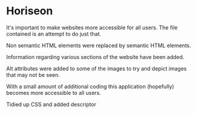 # Horiseon

It's important to make websites more accessible for all users. 
The file contained is an attempt to do just that. 

Non semantic HTML elements were replaced by semantic HTML elements.

Information regarding various sections of the website have been added. 

Alt attributes were added to some of the images to try and depict images that may not be seen. 

With a small amount of additional coding this application (hopefully) becomes more accessible to all users.

Tidied up CSS and added descriptor 